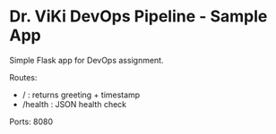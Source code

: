 # Dr. ViKi DevOps Pipeline - Sample App

Simple Flask app for DevOps assignment.

Routes:
- / : returns greeting + timestamp
- /health : JSON health check

Ports: 8080


